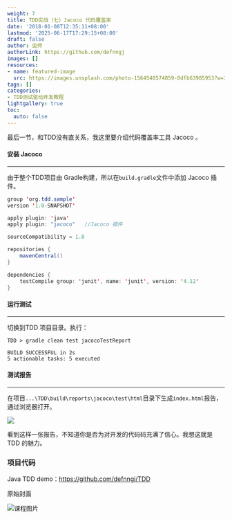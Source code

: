 ```yaml
---
weight: 7
title: TDD实战（七）Jacoco 代码覆盖率
date: '2018-01-08T12:35:11+08:00'
lastmod: '2025-06-17T17:29:15+08:00'
draft: false
author: 虫师
authorLink: https://github.com/defnngj
images: []
resources:
- name: featured-image
  src: https://images.unsplash.com/photo-1564540574859-0dfb63985953?w=300
tags: []
categories:
- TDD测试驱动开发教程
lightgallery: true
toc:
  auto: false
---
```




最后一节，和TDD没有直关系，我这里要介绍代码覆盖率工具 Jacoco 。

#### 安装 Jacoco
---
由于整个TDD项目由 Gradle构建，所以在`build.gradle`文件中添加 Jacoco 插件。

```Java
group 'org.tdd.sample'
version '1.0-SNAPSHOT'

apply plugin: 'java'
apply plugin: "jacoco"   //Jacoco 插件

sourceCompatibility = 1.8

repositories {
    mavenCentral()
}

dependencies {
    testCompile group: 'junit', name: 'junit', version: '4.12'
}
```

#### 运行测试
---
切换到TDD 项目目录。执行：

```
TDD > gradle clean test jacocoTestReport

BUILD SUCCESSFUL in 2s
5 actionable tasks: 5 executed
```

#### 测试报告
---
在项目`...\TDD\build\reports\jacoco\test\html`目录下生成`index.html`报告，通过浏览器打开。

![](http://img.testclass.net/tdd_jacoco_report.png)

看到这样一张报告，不知道你是否为对开发的代码码充满了信心。我想这就是 TDD 的魅力。


### 项目代码

Java TDD demo：https://github.com/defnngj/TDD




原始封面

![课程图片](https://images.unsplash.com/photo-1564540574859-0dfb63985953?w=300)

